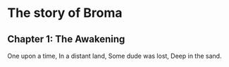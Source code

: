 # The story of Broma

## Chapter 1: The Awakening

One upon a time,
In a distant land,
Some dude was lost,
Deep in the sand.
